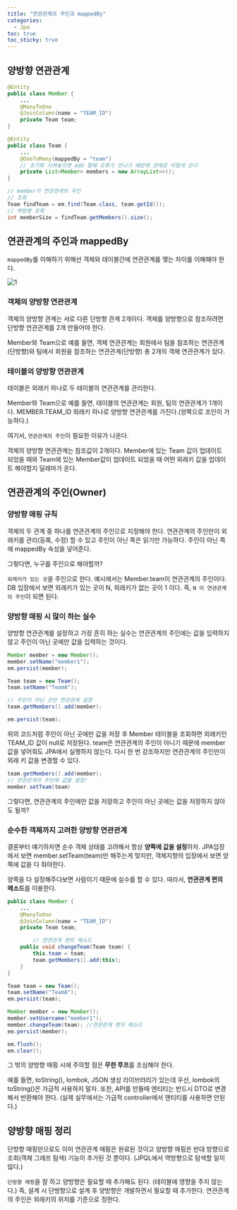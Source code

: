 ```yaml
---
title: "연관관계의 주인과 mappedBy"
categories:
  - Jpa
toc: true
toc_sticky: true
---
```


## 양방향 연관관계

```java
@Entity
public class Member {
    ...
    @ManyToOne
    @JoinColumn(name = "TEAM_ID")
    private Team team;
}

@Entity
public class Team {
    ...
    @OneToMany(mappedBy = "team")
    // 초기화 시켜놓으면 add 할때 오류가 안나기 때문에 관례로 이렇게 쓴다
    private List<Member> members = new ArrayList<>();
}
```

```java
// member가 연관관계의 주인
// 조회
Team findTeam = em.find(Team.class, team.getId()); 
// 역방향 조회
int memberSize = findTeam.getMembers().size();
```

## 연관관계의 주인과 mappedBy

`mappedBy`를 이해하기 위해선 객체와 테이블간에 연관관계를 맺는 차이를 이해해야 한다. 

![1](https://user-images.githubusercontent.com/79130276/185949973-d8443fff-82b5-4ec0-8402-6043df370833.png)

### 객체의 양방향 연관관계

객체의 양방향 관계는 서로 다른 단방향 관계 2개이다. 객체를 양방향으로 참조하려면 단방향 연관관계를 2개 만들어야 한다. 

Member와 Team으로 예를 들면, 객체 연관관계는 회원에서 팀을 참조하는 연관관계(단방향)와 팀에서 회원을 참조하는 연관관계(단방향) 총 2개의 객체 연관관계가 있다. 

### 테이블의 양방향 연관관계

테이블은 외래키 하나로 두 테이블의 연관관계를 관리한다.

Member와 Team으로 예를 들면, 테이블의 연관관계는 회원, 팀의 연관관계가 1개이다. MEMBER.TEAM_ID 외래키 하나로 양방향 연관관계를 가진다.(양쪽으로 조인이 가능하다.)

여기서, `연관관계의 주인`이 필요한 이유가 나온다.

객체의 양방향 연관관계는 참조값이 2개이다. Member에 있는 Team 값이 업데이트 되었을 때와 Team에 있는 Member값이 업데이트 되었을 때 어떤 외래키 값을 업데이트 해야할지 딜레마가 온다.

## 연관관계의 주인(Owner)

### 양방향 매핑 규칙

객체의 두 관계 중 하나를 연관관계의 주인으로 지정해야 한다. 연관관계의 주인만이 외래키를 관리(등록, 수정) 할 수 있고 주인이 아닌 쪽은 읽기만 가능하다. 주인이 아닌 쪽에 mappedBy 속성을 넣어준다.

그렇다면, 누구를 주인으로 해야할까?

`외래키가 있는 곳`을 주인으로 한다. 예시에서는 Member.team이 연관관계의 주인이다. DB 입장에서 보면 외래키가 있는 곳이 N, 외래키가 없는 곳이 1 이다. 즉, `N 이 연관관계의 주인`이 되면 된다.

### 양방향 매핑 시 많이 하는 실수

양방향 연관관계를 설정하고 가장 흔히 하는 실수는 연관관계의 주인에는 값을 입력하지 않고 주인이 아닌 곳에만 값을 입력하는 것이다.

```java
Member member = new Member();
member.setName("member1");
em.persist(member);

Team team = new Team();
team.setName("TeamA");

// 주인이 아닌 곳만 연관관계 설정
team.getMembers().add(member);

em.persist(team);
```

위의 코드처럼 주인이 아닌 곳에만 값을 저장 후 Member 테이블을 조회하면 외래키인 TEAM_ID 값이 null로 저장된다. team은 연관관계의 주인이 아니기 때문에 member값을 넣어줘도 JPA에서 실행하지 않는다. 다시 한 번 강조하지만 연관관계의 주인만이 외래 키 값을 변경할 수 있다.

```java
team.getMembers().add(member);
// 연관관계의 주인에 값을 설정!
member.setTeam(team)
```

그렇다면, 연관관계의 주인에만 값을 저장하고 주인이 아닌 곳에는 값을 저장하지 않아도 될까?

### 순수한 객체까지 고려한 양방향 연관관계

결론부터 얘기하자면 순수 객체 상태를 고려해서 항상 **양쪽에 값을 설정**하자. JPA입장에서 보면 member.setTeam(team)만 해주는게 맞지만, 객체지향의 입장에서 보면 양쪽에 값을 다 줘야한다. 

양쪽을 다 설정해주다보면 사람이기 때문에 실수를 할 수 있다. 따라서, **연관관계 편의 메소드**를 이용한다.

```java
public class Member {
    ...
    @ManyToOne
    @JoinColumn(name = "TEAM_ID")
    private Team team;

		// 연관관계 편의 메소드
    public void changeTeam(Team team) {
        this.team = team;
        team.getMembers().add(this);
    }
}
```

```java
Team team = new Team();
team.setName("TeamA");
em.persist(team);

Member member = new Member();
member.setUsername("member1");
member.changeTeam(team); //연관관계 편의 메소드
em.persist(member);

em.flush();
em.clear();
```

그 밖의 양방향 매핑 시에 주의할 점은 **무한 루프**를 조심해야 한다.

예를 들면, toString(), lombok, JSON 생성 라이브러리가 있는데 우선, lombok의 toString()은 가급적 사용하지 말자. 또한, API를 만들때 엔티티는 반드시 DTO로 변경해서 반환해야 한다. (실제 실무에서는 가급적 controller에서 엔티티를 사용하면 안된다.)

## 양방향 매핑 정리

단방향 매핑만으로도 이미 연관관계 매핑은 완료된 것이고 양방향 매핑은 반대 방향으로 조회(객체 그래프 탐색) 기능이 추가된 것 뿐이다. (JPQL에서 역방향으로 탐색할 일이 많다.)

`단방향 매핑`을 잘 하고 양방향은 필요할 때 추가해도 된다. (테이블에 영향을 주지 않는다.) 즉, 설계 시 단방향으로 설계 후 양방향은 개발하면서 필요할 때 추가한다. 연관관계의 주인은 외래키의 위치를 기준으로 정한다.
